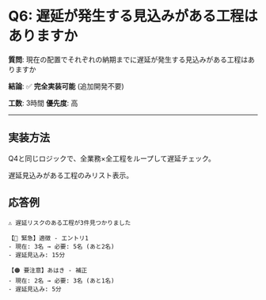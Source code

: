 # Q6: 遅延が発生する見込みがある工程はありますか

**質問**: 現在の配置でそれぞれの納期までに遅延が発生する見込みがある工程はありますか

**結論**: ✅ **完全実装可能** (追加開発不要)

**工数**: 3時間
**優先度**: 高

---

## 実装方法

Q4と同じロジックで、全業務×全工程をループして遅延チェック。

遅延見込みがある工程のみリスト表示。

## 応答例

```
⚠️ 遅延リスクのある工程が3件見つかりました

【🔴 緊急】適徴 - エントリ1
- 現在: 3名 → 必要: 5名 (あと2名)
- 遅延見込み: 15分

【🟠 要注意】あはき - 補正
- 現在: 2名 → 必要: 3名 (あと1名)
- 遅延見込み: 5分
```
